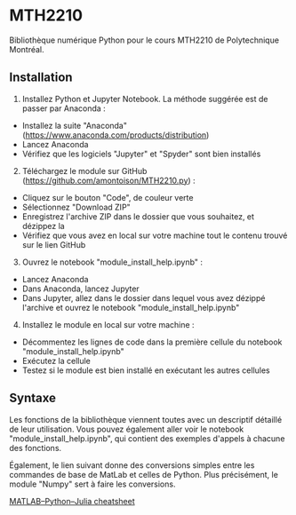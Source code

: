 # MTH2210

Bibliothèque numérique Python pour le cours MTH2210 de Polytechnique Montréal.

## Installation

1. Installez Python et Jupyter Notebook. La méthode suggérée est de passer par Anaconda :
* Installez la suite "Anaconda" (https://www.anaconda.com/products/distribution)
* Lancez Anaconda
* Vérifiez que les logiciels "Jupyter" et "Spyder" sont bien installés

2. Téléchargez le module sur GitHub (https://github.com/amontoison/MTH2210.py) :
* Cliquez sur le bouton "Code", de couleur verte
* Sélectionnez "Download ZIP"
* Enregistrez l'archive ZIP dans le dossier que vous souhaitez, et dézippez la
* Vérifiez que vous avez en local sur votre machine tout le contenu trouvé sur le lien GitHub

3. Ouvrez le notebook "module_install_help.ipynb" :
* Lancez Anaconda
* Dans Anaconda, lancez Jupyter
* Dans Jupyter, allez dans le dossier dans lequel vous avez dézippé l'archive et ouvrez le notebook "module_install_help.ipynb"

4. Installez le module en local sur votre machine :
* Décommentez les lignes de code dans la première cellule du notebook "module_install_help.ipynb"
* Exécutez la cellule
* Testez si le module est bien installé en exécutant les autres cellules


## Syntaxe

Les fonctions de la bibliothèque viennent toutes avec un descriptif détaillé de leur utilisation. Vous pouvez également aller voir le notebook "module_install_help.ipynb", qui contient des exemples d'appels à chacune des fonctions.

Également, le lien suivant donne des conversions simples entre les commandes de base de MatLab et celles de Python. Plus précisément, le module "Numpy" sert à faire les conversions.

[MATLAB–Python–Julia cheatsheet](https://cheatsheets.quantecon.org/)

